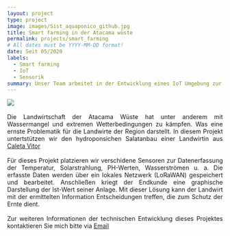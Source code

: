 ```yaml
---
layout: project
type: project
image: images/Sist_aquaponico_github.jpg
title: Smart farming in der Atacama wüste
permalink: projects/smart_farming
# All dates must be YYYY-MM-DD format!
date: Seit 05/2020
labels:
  - Smart farming
  - IoT
  - Sensorik
summary: Unser Team arbeitet in der Entwicklung eines IoT Umgebung zur Messdatenerfassung eines hydroponischen Salatanbaus in der Atacama Wüste in Chile.
---
```


<div class="ui small rounded image">
  <img class="ui image" src="../images/Sist_aquaponico_github.jpg">
</div>

<div style="text-align: justify">
<br>
 Die Landwirtschaft der Atacama Wüste hat unter anderem mit Wassermangel und extremen Wetterbedingungen zu kämpfen. Was eine ernste Problematik für die Landwirte der Region darstellt. In diesem Projekt untertstützen wir den hydroponsichen Salatanbau einer Landwirtin aus <a href="https://en.wikipedia.org/wiki/Caleta_V%C3%ADtor">Caleta Vitor</a> 
<br><br>
Für dieses Projekt platzieren wir verschidene Sensoren zur Datenerfassung der Temperatur, Solarstrahlung, PH-Werten, Wasserströmen u. a. Die erfasste Daten werden über ein lokales Netzwerk (LoRaWAN) gespeichert und bearbeitet. Anschließen kriegt der Endkunde eine graphische Darstellung der Ist-Wert seiner Anlage. Mit dieser Lösung kann der Landwirt mit der ermittelten Information Entscheidungen treffen, die zum Schutz der Ernte dient.
<br><br>
Zur weiteren Informationen der technischen Entwicklung dieses Projektes kontaktieren Sie mich bitte via <a href="mailto:franco.perez.montt@gmail.com">Email</a>  
 </div> 




